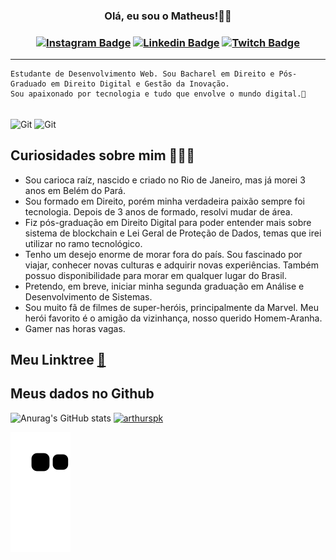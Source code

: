 <h3 align="center"> Olá, eu sou o Matheus!🤙🏼

<h3 align="center">
  
  
[![Instagram Badge](https://img.shields.io/badge/Instagram-E4405F?style=for-the-badge&logo=instagram&logoColor=white&link=https://github.com/matheusfelipetp)](https://www.instagram.com/matheusfelipetp/)
[![Linkedin Badge](https://img.shields.io/badge/LinkedIn-0077B5?style=for-the-badge&logo=linkedin&logoColor=white&link=https://github.com/matheusfelipetp)](https://www.linkedin.com/in/matheusfelipetp/)
[![Twitch Badge](https://img.shields.io/badge/Twitch-9146FF?style=for-the-badge&logo=twitch&logoColor=white&link=https://github.com/matheusfelipetp)](https://www.twitch.tv/lipezera_rj)
</h4>

---

```
Estudante de Desenvolvimento Web. Sou Bacharel em Direito e Pós-Graduado em Direito Digital e Gestão da Inovação. 
Sou apaixonado por tecnologia e tudo que envolve o mundo digital.🤖
```
  <div style="display: inline_block"><br>
  <img align="center" alt="Git" height="30" width="40" src="https://cdn.jsdelivr.net/gh/devicons/devicon/icons/git/git-plain.svg"">
  <img align="center" alt="Git" height="30" width="40" src="https://cdn.jsdelivr.net/gh/devicons/devicon/icons/github/github-original.svg"">                                                                                                                                
          
          
  
## Curiosidades sobre mim 👨🏼‍💻

- Sou carioca raíz, nascido e criado no Rio de Janeiro, mas já morei 3 anos em Belém do Pará.
- Sou formado em Direito, porém minha verdadeira paixão sempre foi tecnologia. Depois de 3 anos de formado, resolvi mudar de área.
- Fiz pós-graduação em Direito Digital para poder entender mais sobre sistema de blockchain e Lei Geral de Proteção de Dados, temas que irei utilizar no ramo tecnológico.
- Tenho um desejo enorme de morar fora do país. Sou fascinado por viajar, conhecer novas culturas e adquirir novas experiências. Também possuo disponibilidade para morar em qualquer lugar do Brasil.
- Pretendo, em breve, iniciar minha segunda graduação em Análise e Desenvolvimento de Sistemas.
- Sou muito fã de filmes de super-heróis, principalmente da Marvel. Meu herói favorito é o amigão da vizinhança, nosso querido Homem-Aranha.
- Gamer nas horas vagas.
  

## Meu Linktree [:link:](https://linktr.ee/matheusfelipetp)
  
  
## Meus dados no Github
  
![Anurag's GitHub stats](https://github-readme-stats.vercel.app/api?username=matheusfelipetp&show_icons=true&theme=tokyonight)
[![arthurspk](https://github-readme-stats.vercel.app/api/top-langs/?username=matheusfelipetp&hide=html&layout=compact=true&theme=tokyonight)](https://github.com/arthurspk/)
<!-- ![Top Langs](https://github-readme-stats.vercel.app/api/top-langs/?username=matheusfelipetp&layout=compact&theme=tokyonight) -->

![Snake animation](https://github.com/matheusfelipetp/matheusfelipetp/blob/output/github-contribution-grid-snake.svg)
